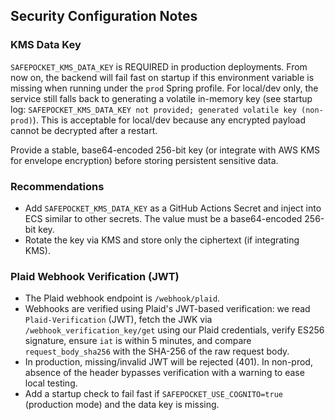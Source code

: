 ## Security Configuration Notes

### KMS Data Key
`SAFEPOCKET_KMS_DATA_KEY` is REQUIRED in production deployments. From now on, the backend will fail fast on startup if this environment variable is missing when running under the `prod` Spring profile. For local/dev only, the service still falls back to generating a volatile in-memory key (see startup log: `SAFEPOCKET_KMS_DATA_KEY not provided; generated volatile key (non-prod)`). This is acceptable for local/dev because any encrypted payload cannot be decrypted after a restart.

Provide a stable, base64-encoded 256-bit key (or integrate with AWS KMS for envelope encryption) before storing persistent sensitive data.

### Recommendations
- Add `SAFEPOCKET_KMS_DATA_KEY` as a GitHub Actions Secret and inject into ECS similar to other secrets. The value must be a base64-encoded 256-bit key.
- Rotate the key via KMS and store only the ciphertext (if integrating KMS).

### Plaid Webhook Verification (JWT)
- The Plaid webhook endpoint is `/webhook/plaid`.
- Webhooks are verified using Plaid's JWT-based verification: we read `Plaid-Verification` (JWT), fetch the JWK via `/webhook_verification_key/get` using our Plaid credentials, verify ES256 signature, ensure `iat` is within 5 minutes, and compare `request_body_sha256` with the SHA-256 of the raw request body.
- In production, missing/invalid JWT will be rejected (401). In non-prod, absence of the header bypasses verification with a warning to ease local testing.
- Add a startup check to fail fast if `SAFEPOCKET_USE_COGNITO=true` (production mode) and the data key is missing.
